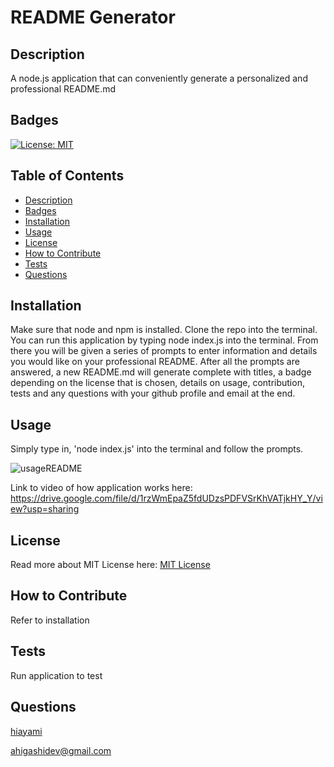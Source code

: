 # README Generator
## Description
A node.js application that can conveniently generate a personalized and professional README.md
## Badges
[![License: MIT](https://img.shields.io/badge/License-MIT-yellow.svg)](https://opensource.org/licenses/MIT)
## Table of Contents
* [Description](#description)
* [Badges](#badges)
* [Installation](#installation)
* [Usage](#usage)
* [License](#license)
* [How to Contribute](#how-to-contribute)
* [Tests](#tests)
* [Questions](#questions)
## Installation
Make sure that node and npm is installed. Clone the repo into the terminal. You can run this application by typing node index.js into the terminal. From there you will be given a series of prompts to enter information and details you would like on your professional README. After all the prompts are answered, a new README.md will generate complete with titles, a badge depending on the license that is chosen, details on usage, contribution, tests and any questions with your github profile and email at the end.
## Usage
Simply type in, 'node index.js' into the terminal and follow the prompts.

![usageREADME](https://user-images.githubusercontent.com/98536530/164938706-c7066b19-c6e3-4587-aa50-3ef72f880099.gif)

Link to video of how application works here: https://drive.google.com/file/d/1rzWmEpaZ5fdUDzsPDFVSrKhVATjkHY_Y/view?usp=sharing
## License
Read more about MIT License here: [MIT License](https://opensource.org/licenses/MIT)
## How to Contribute
Refer to installation
## Tests
Run application to test
## Questions
[hiayami](https://github.com/hiayami)

[ahigashidev@gmail.com](mailto:ahigashidev@gmail.com)

